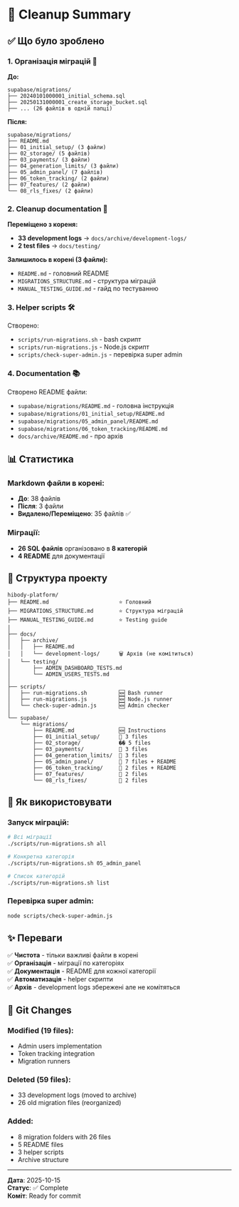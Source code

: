 # 🧹 Cleanup Summary

## ✅ Що було зроблено

### 1. Організація міграцій 📁

**До:**
```
supabase/migrations/
├── 20240101000001_initial_schema.sql
├── 20250131000001_create_storage_bucket.sql
├── ... (26 файлів в одній папці)
```

**Після:**
```
supabase/migrations/
├── README.md
├── 01_initial_setup/ (3 файли)
├── 02_storage/ (5 файлів)
├── 03_payments/ (3 файли)
├── 04_generation_limits/ (3 файли)
├── 05_admin_panel/ (7 файлів)
├── 06_token_tracking/ (2 файли)
├── 07_features/ (2 файли)
└── 08_rls_fixes/ (2 файли)
```

### 2. Cleanup documentation 📝

**Переміщено з кореня:**
- **33 development logs** → `docs/archive/development-logs/`
- **2 test files** → `docs/testing/`

**Залишилось в корені (3 файли):**
- `README.md` - головний README
- `MIGRATIONS_STRUCTURE.md` - структура міграцій
- `MANUAL_TESTING_GUIDE.md` - гайд по тестуванню

### 3. Helper scripts 🛠️

Створено:
- `scripts/run-migrations.sh` - bash скрипт
- `scripts/run-migrations.js` - Node.js скрипт
- `scripts/check-super-admin.js` - перевірка super admin

### 4. Documentation 📚

Створено README файли:
- `supabase/migrations/README.md` - головна інструкція
- `supabase/migrations/01_initial_setup/README.md`
- `supabase/migrations/05_admin_panel/README.md`
- `supabase/migrations/06_token_tracking/README.md`
- `docs/archive/README.md` - про архів

## 📊 Статистика

### Markdown файли в корені:
- **До**: 38 файлів
- **Після**: 3 файли
- **Видалено/Переміщено**: 35 файлів ✅

### Міграції:
- **26 SQL файлів** організовано в **8 категорій**
- **4 README** для документації

## 🎯 Структура проекту

```
hibody-platform/
├── README.md                      ⭐ Головний
├── MIGRATIONS_STRUCTURE.md        ⭐ Структура міграцій
├── MANUAL_TESTING_GUIDE.md        ⭐ Testing guide
│
├── docs/
│   ├── archive/
│   │   ├── README.md
│   │   └── development-logs/      🗑️ Архів (не комітиться)
│   └── testing/
│       ├── ADMIN_DASHBOARD_TESTS.md
│       └── ADMIN_USERS_TESTS.md
│
├── scripts/
│   ├── run-migrations.sh          🆕 Bash runner
│   ├── run-migrations.js          🆕 Node.js runner
│   └── check-super-admin.js       🆕 Admin checker
│
└── supabase/
    └── migrations/
        ├── README.md              🆕 Instructions
        ├── 01_initial_setup/      📁 3 files
        ├── 02_storage/            �� 5 files
        ├── 03_payments/           📁 3 files
        ├── 04_generation_limits/  📁 3 files
        ├── 05_admin_panel/        📁 7 files + README
        ├── 06_token_tracking/     📁 2 files + README
        ├── 07_features/           📁 2 files
        └── 08_rls_fixes/          📁 2 files
```

## 🚀 Як використовувати

### Запуск міграцій:
```bash
# Всі міграції
./scripts/run-migrations.sh all

# Конкретна категорія
./scripts/run-migrations.sh 05_admin_panel

# Список категорій
./scripts/run-migrations.sh list
```

### Перевірка super admin:
```bash
node scripts/check-super-admin.js
```

## ✨ Переваги

✅ **Чистота** - тільки важливі файли в корені  
✅ **Організація** - міграції по категоріях  
✅ **Документація** - README для кожної категорії  
✅ **Автоматизація** - helper скрипти  
✅ **Архів** - development logs збережені але не комітяться  

## 📝 Git Changes

### Modified (19 files):
- Admin users implementation
- Token tracking integration
- Migration runners

### Deleted (59 files):
- 33 development logs (moved to archive)
- 26 old migration files (reorganized)

### Added:
- 8 migration folders with 26 files
- 5 README files
- 3 helper scripts
- Archive structure

---

**Дата**: 2025-10-15  
**Статус**: ✅ Complete  
**Коміт**: Ready for commit
